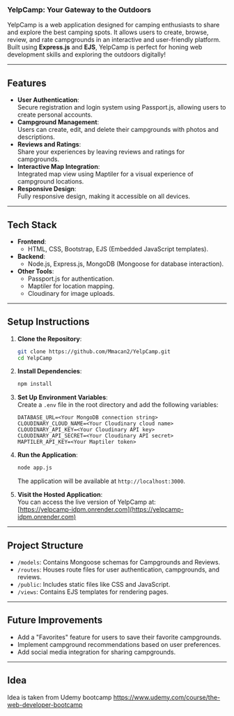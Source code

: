 ### YelpCamp: Your Gateway to the Outdoors

YelpCamp is a web application designed for camping enthusiasts to share and explore the best camping spots. It allows users to create, browse, review, and rate campgrounds in an interactive and user-friendly platform. Built using **Express.js** and **EJS**, YelpCamp is perfect for honing web development skills and exploring the outdoors digitally!

---

## Features

- **User Authentication**:  
  Secure registration and login system using Passport.js, allowing users to create personal accounts.  
- **Campground Management**:  
  Users can create, edit, and delete their campgrounds with photos and descriptions.  
- **Reviews and Ratings**:  
  Share your experiences by leaving reviews and ratings for campgrounds.  
- **Interactive Map Integration**:  
  Integrated map view using Maptiler for a visual experience of campground locations.  
- **Responsive Design**:  
  Fully responsive design, making it accessible on all devices.

---

## Tech Stack

- **Frontend**:  
  - HTML, CSS, Bootstrap, EJS (Embedded JavaScript templates).  
- **Backend**:  
  - Node.js, Express.js, MongoDB (Mongoose for database interaction).  
- **Other Tools**:  
  - Passport.js for authentication.  
  - Maptiler for location mapping.  
  - Cloudinary for image uploads.

---

## Setup Instructions

1. **Clone the Repository**:  
   ```bash  
   git clone https://github.com/Mmacan2/YelpCamp.git  
   cd YelpCamp  
   ```

2. **Install Dependencies**:  
   ```bash  
   npm install  
   ```

3. **Set Up Environment Variables**:  
   Create a `.env` file in the root directory and add the following variables:  
   ```plaintext  
   DATABASE_URL=<Your MongoDB connection string>  
   CLOUDINARY_CLOUD_NAME=<Your Cloudinary cloud name>  
   CLOUDINARY_API_KEY=<Your Cloudinary API key>  
   CLOUDINARY_API_SECRET=<Your Cloudinary API secret>  
   MAPTILER_API_KEY=<Your Maptiler token>  
   ```

4. **Run the Application**:  
   ```bash  
   node app.js  
   ```  
   The application will be available at `http://localhost:3000`.

5. **Visit the Hosted Application**:  
   You can access the live version of YelpCamp at:  
   [https://yelpcamp-idpm.onrender.com](https://yelpcamp-idpm.onrender.com)  

---

## Project Structure

- `/models`: Contains Mongoose schemas for Campgrounds and Reviews.  
- `/routes`: Houses route files for user authentication, campgrounds, and reviews.  
- `/public`: Includes static files like CSS and JavaScript.  
- `/views`: Contains EJS templates for rendering pages.

---

## Future Improvements

- Add a "Favorites" feature for users to save their favorite campgrounds.  
- Implement campground recommendations based on user preferences.  
- Add social media integration for sharing campgrounds.

---
## Idea
Idea is taken from Udemy bootcamp https://www.udemy.com/course/the-web-developer-bootcamp
